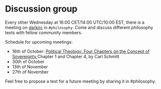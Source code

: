 # Discussion group

Every other Wednesday at 16:00 CET/14:00 UTC/10:00 EST, there is a meeting on 
[darkirc](https://darkrenaissance.github.io/darkfi/misc/darkirc/darkirc.html) in 
`#philosophy`.  Come and discuss different philosophy texts with fellow
community members.

Schedule for upcoming meetings: 

* 16th of October:
[Political Theology: Four Chapters on the Concept of Sovereignty ](https://anarch.cc/uploads/carl-schmitt/political-theology.pdf) 
Chapter 1 and Chapter 4, by Carl Schmitt
* 30th of October
* 13th of November
* 27th of November

Feel free to propose a text for a future meeting by sharing it in #philosophy.


